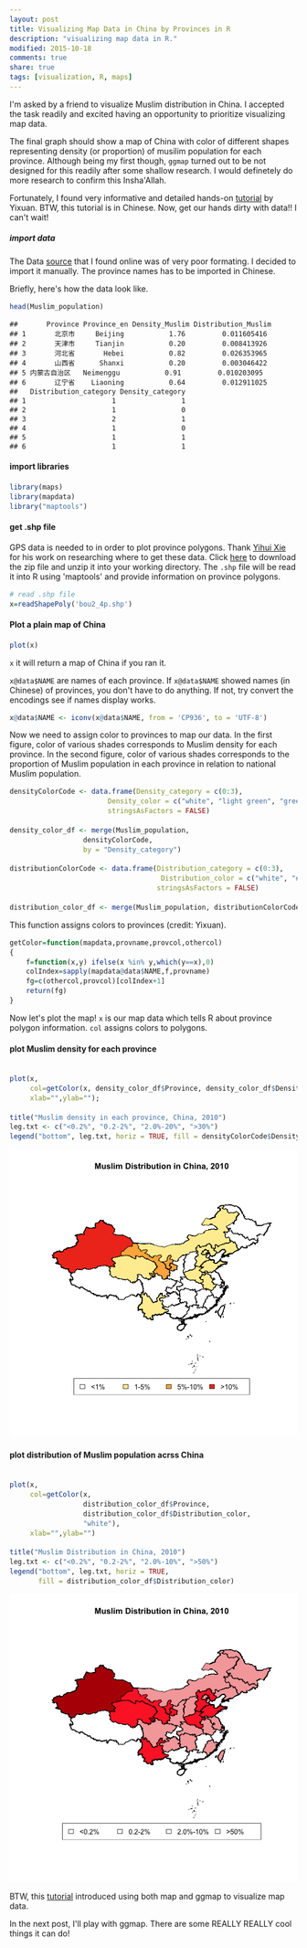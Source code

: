 ```yaml
---
layout: post
title: Visualizing Map Data in China by Provinces in R
description: "visualizing map data in R."
modified: 2015-10-18
comments: true
share: true
tags: [visualization, R, maps]
---
```




I'm asked by a friend to visualize Muslim distribution in China. I accepted the task readily and excited having an opportunity to prioritize visualizing map data.

The final graph should show a map of China with color of different shapes representing density (or proportion) of musilim population for each province. Although being my first though, `ggmap` turned out to be not designed for this readily after some shallow research. I would definetely do more research to confirm this Insha'Allah. 

Fortunately, I found very informative and detailed hands-on [tutorial](http://cos.name/2009/07/drawing-china-map-using-r/) by Yixuan. BTW, this tutorial is in Chinese. Now, get our hands dirty with data!! I can't wait!

##### import data
The Data [source](http://www.360doc.com/content/14/0316/11/11971456_360980940.shtml) that I found online was of very poor formating. I decided to import it manually. The province names has to be imported in Chinese.


Briefly, here's how the data look like.

~~~r
head(Muslim_population)
~~~

~~~
##       Province Province_en Density_Muslim Distribution_Muslim
## 1       北京市     Beijing           1.76         0.011605416
## 2       天津市     Tianjin           0.20         0.008413926
## 3       河北省       Hebei           0.82         0.026353965
## 4       山西省      Shanxi           0.20         0.003046422
## 5 内蒙古自治区   Neimenggu           0.91         0.010203095
## 6       辽宁省    Liaoning           0.64         0.012911025
##   Distribution_category Density_category
## 1                     1                1
## 2                     1                0
## 3                     2                1
## 4                     1                0
## 5                     1                1
## 6                     1                1
~~~


#### import libraries

~~~r
library(maps)
library(mapdata)
library("maptools")
~~~


#### get .shp file
GPS data is needed to in order to plot province polygons. Thank [Yihui Xie](http://yihui.name/cn/2007/09/china-map-at-province-level/) for his work on researching where to get these data. Click [here](http://cos.name/wp-content/uploads/2009/07/chinaprovinceborderdata_tar_gz.zip) to download the zip file and unzip it into your working directory. The `.shp` file will be read it into R using 'maptools' and provide information on province polygons.


```r
# read .shp file
x=readShapePoly('bou2_4p.shp')
```

#### Plot a plain map of China


```r
plot(x)
```

`x` it will return a map of China if you ran it.

`x@data$NAME` are names of each province. If `x@data$NAME` showed names (in Chinese) of provinces, you don't have to do anything. If not, try convert the encodings see if names display works.


```r
x@data$NAME <- iconv(x@data$NAME, from = 'CP936', to = 'UTF-8')
```


Now we need to assign color to provinces to map our data. In the first figure, color of various shades corresponds to Muslim density for each province. In the second figure, color of various shades corresponds to the proportion of Muslim population in each province in relation to national Muslim population.


```r
densityColorCode <- data.frame(Density_category = c(0:3), 
                        Density_color = c("white", "light green", "green", "dark green"),
                        stringsAsFactors = FALSE)

density_color_df <- merge(Muslim_population, 
                  densityColorCode, 
                  by = "Density_category")

distributionColorCode <- data.frame(Distribution_category = c(0:3),
                                     Distribution_color = c("white", "#F5A9A9", "#FE2E2E", "#B40404"),
                                    stringsAsFactors = FALSE)

distribution_color_df <- merge(Muslim_population, distributionColorCode, by = "Distribution_category")
```

This function assigns colors to provinces (credit: Yixuan).

```r
getColor=function(mapdata,provname,provcol,othercol)
{
	f=function(x,y) ifelse(x %in% y,which(y==x),0)
	colIndex=sapply(mapdata@data$NAME,f,provname)
	fg=c(othercol,provcol)[colIndex+1]
	return(fg)
}
```


Now let's plot the map! `x` is our map data which tells R about province polygon information. `col` assigns colors to polygons. 

#### plot Muslim density for each province

```r

plot(x, 
     col=getColor(x, density_color_df$Province, density_color_df$Density_color, "white"), 
     xlab="",ylab="");

title("Muslim density in each province, China, 2010")
leg.txt <- c("<0.2%", "0.2-2%", "2.0%-20%", ">30%")
legend("bottom", leg.txt, horiz = TRUE, fill = densityColorCode$Density_color)
```

![plot of chunk unnamed-chunk-7](images/unnamed-chunk-7-1.png) 


#### plot distribution of Muslim population acrss China

```r

plot(x,
     col=getColor(x, 
                  distribution_color_df$Province, 
                  distribution_color_df$Distribution_color, 
                  "white"), 
     xlab="",ylab="")

title("Muslim Distribution in China, 2010")
leg.txt <- c("<0.2%", "0.2-2%", "2.0%-10%", ">50%")
legend("bottom", leg.txt, horiz = TRUE, 
       fill = distribution_color_df$Distribution_color)
```

![plot of chunk unnamed-chunk-8](images/unnamed-chunk-8-1.png) 



BTW, this [tutorial](http://bcb.dfci.harvard.edu/~aedin/courses/R/CDC/maps.html) introduced using both map and ggmap to visualize map data. 

In the next post, I'll play with ggmap. There are some REALLY REALLY cool things it can do!
